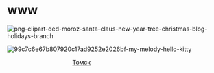 # www
![png-clipart-ded-moroz-santa-claus-new-year-tree-christmas-blog-holidays-branch](https://user-images.githubusercontent.com/114472646/207257376-9aad76d6-c6cc-42a4-8b9c-8ac37727a474.png)

![99c7c6e67b807920c17ad9252e2026bf-my-melody-hello-kitty](https://user-images.githubusercontent.com/114472646/207265913-46ca660e-ef08-43e3-ad54-badec8a3c7e2.jpg)

<!-- clock widget start -->
<script type="text/javascript"> var css_file=document.createElement("link"); css_file.setAttribute("rel","stylesheet"); css_file.setAttribute("type","text/css"); css_file.setAttribute("href","https://s.bookcdn.com//css/cl/bw-cl-sm1.css?v=0.0.1"); document.getElementsByTagName("head")[0].appendChild(css_file); </script> <div id="tw_24_1166402626"><div style="width:200px; height:px; margin: 0 auto;"><a href="https://nochi.com/time/tomsk-17430">Томск</a><br/></div></div> <script type="text/javascript"> function setWidgetData_1166402626(data){ if(typeof(data) != 'undefined' && data.results.length > 0) { for(var i = 0; i < data.results.length; ++i) { var objMainBlock = ''; var params = data.results[i]; objMainBlock = document.getElementById('tw_'+params.widget_type+'_'+params.widget_id); if(objMainBlock !== null) objMainBlock.innerHTML = params.html_code; } } } var clock_timer_1166402626 = -1; widgetSrc = "https://widgets.booked.net/time/info?ver=2;domid=589;type=24;id=1166402626;scode=26676;city_id=17430;wlangid=20;mode=1;details=0;background=f3f3f3;border_color=ffffff;color=000000;add_background=ffffff;add_color=333333;head_color=ffffff;border=1;transparent=0"; var widgetUrl = location.href; widgetSrc += '&ref=' + widgetUrl; var wstrackId = ""; if (wstrackId) { widgetSrc += ';wstrackId=' + wstrackId + ';' } var timeBookedScript = document.createElement("script"); timeBookedScript.setAttribute("type", "text/javascript"); timeBookedScript.src = widgetSrc; document.body.appendChild(timeBookedScript); </script>
<!-- clock widget end -->
